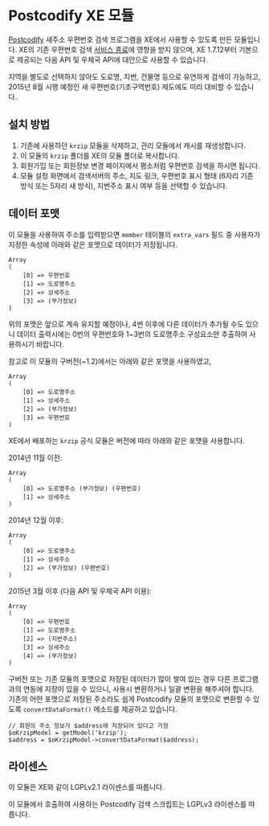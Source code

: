 
Postcodify XE 모듈
==================

[Postcodify](http://postcodify.poesis.kr/) 새주소 우편번호 검색 프로그램을
XE에서 사용할 수 있도록 만든 모듈입니다.
XE의 기존 우편번호 검색 [서비스 종료](http://www.xpressengine.com/devlog/22923430)에 영향을 받지 않으며,
XE 1.7.12부터 기본으로 제공되는 다음 API 및 우체국 API에 대안으로 사용할 수 있습니다.

지역을 별도로 선택하지 않아도 도로명, 지번, 건물명 등으로 유연하게 검색이 가능하고,
2015년 8월 시행 예정인 새 우편번호(기초구역번호) 제도에도 미리 대비할 수 있습니다.


설치 방법
---------

1. 기존에 사용하던 `krzip` 모듈을 삭제하고, 관리 모듈에서 캐시를 재생성합니다.
2. 이 모듈의 `krzip` 폴더를 XE의 모듈 폴더로 복사합니다.
3. 회원가입 또는 회원정보 변경 페이지에서 평소처럼 우편번호 검색을 하시면 됩니다.
4. 모듈 설정 화면에서 검색서버의 주소, 지도 링크, 우편번호 표시 형태 (6자리 기존 방식 또는 5자리 새 방식),
   지번주소 표시 여부 등을 선택할 수 있습니다.


데이터 포맷
-----------

이 모듈을 사용하여 주소를 입력받으면 `member` 테이블의 `extra_vars` 필드 중 사용자가 지정한 속성에
아래와 같은 포맷으로 데이터가 저장됩니다.

    Array
    (
        [0] => 우편번호
        [1] => 도로명주소
        [2] => 상세주소
        [3] => (부가정보)
    )

위의 포맷은 앞으로 계속 유지할 예정이나, 4번 이후에 다른 데이터가 추가될 수도 있으니
데이터 출력시에는 0번의 우편번호와 1~3번의 도로명주소 구성요소만 추출하여 사용하시기 바랍니다.

참고로 이 모듈의 구버전(~1.2)에서는 아래와 같은 포맷을 사용하였고,

    Array
    (
        [0] => 도로명주소
        [1] => 상세주소
        [2] => (부가정보)
        [3] => 우편번호
    )

XE에서 배포하는 `krzip` 공식 모듈은 버전에 따라 아래와 같은 포맷을 사용합니다.

2014년 11월 이전:

    Array
    (
        [0] => 도로명주소 (부가정보) (우편번호)
        [1] => 상세주소
    )

2014년 12월 이후:

    Array
    (
        [0] => 도로명주소
        [1] => 상세주소
        [2] => (부가정보) (우편번호)
    )

2015년 3월 이후 (다음 API 및 우체국 API 이용):

    Array
    (
        [0] => 우편번호
        [1] => 도로명주소
        [2] => (지번주소)
        [3] => 상세주소
        [4] => (부가정보)
    )

구버전 또는 기존 모듈의 포맷으로 저장된 데이터가 많이 쌓여 있는 경우
다른 프로그램과의 연동에 지장이 있을 수 있으니, 사용시 변환하거나 일괄 변환을 해주셔야 합니다.
기존의 어떤 포맷으로 저장된 주소라도 쉽게 Postcodify 모듈의 포맷으로 변환할 수 있도록
`convertDataFormat()` 메소드를 제공하고 있습니다.

    // 회원의 주소 정보가 $address에 저장되어 있다고 가정
    $oKrzipModel = getModel('krzip');
    $address = $oKrzipModel->convertDataFormat($address);


라이센스
--------

이 모듈은 XE와 같이 LGPLv2.1 라이센스를 따릅니다.

이 모듈에서 호출하여 사용하는 Postcodify 검색 스크립트는 LGPLv3 라이센스를 따릅니다.
